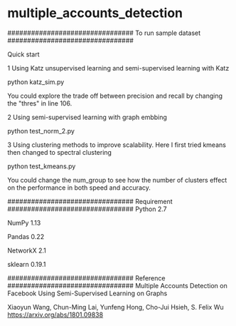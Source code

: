 # multiple_accounts_detection

################################
To run sample dataset 
################################

Quick start

1 Using Katz unsupervised learning and semi-supervised learning with Katz

python katz_sim.py

You could explore the trade off between precision and recall by changing the "thres" in line 106. 

2 Using semi-supervised learning with graph embbing 

python test_norm_2.py

3 Using clustering methods to improve scalability. Here I first tried kmeans then changed to spectral clustering

python test_kmeans.py

You could change the num_group to see how the number of clusters effect on the performance in both speed and accuracy.

################################
Requirement
################################
Python 2.7 

NumPy 1.13

Pandas 0.22

NetworkX 2.1

sklearn 0.19.1

################################
Reference
################################
Multiple Accounts Detection on Facebook Using Semi-Supervised Learning on Graphs

Xiaoyun Wang, Chun-Ming Lai, Yunfeng Hong, Cho-Jui Hsieh, S. Felix Wu
https://arxiv.org/abs/1801.09838






  
